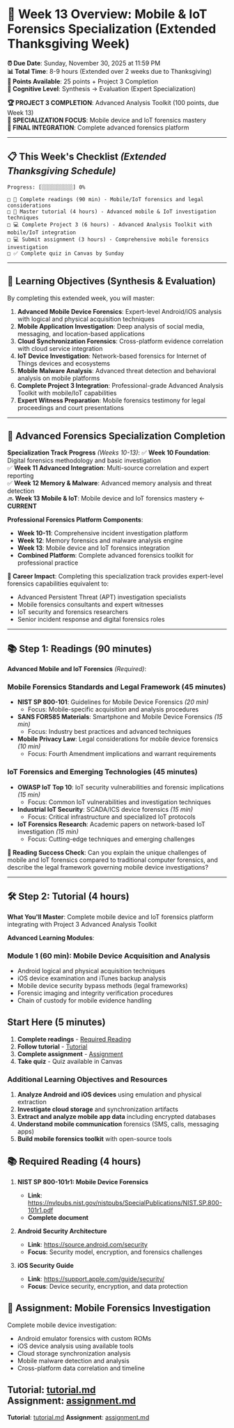 # 📱 Week 13 Overview: Mobile & IoT Forensics Specialization (Extended Thanksgiving Week)

**⏰ Due Date**: Sunday, November 30, 2025 at 11:59 PM  
**📊 Total Time**: 8-9 hours (Extended over 2 weeks due to Thanksgiving)  
**🎯 Points Available**: 25 points + Project 3 Completion  
**🧠 Cognitive Level**: Synthesis → Evaluation (Expert Specialization)

**🏆 PROJECT 3 COMPLETION**: Advanced Analysis Toolkit (100 points, due Week 13)  
**📱 SPECIALIZATION FOCUS**: Mobile device and IoT forensics mastery  
**🔗 FINAL INTEGRATION**: Complete advanced forensics platform

---

## 📋 **This Week's Checklist** *(Extended Thanksgiving Schedule)*

```
Progress: [░░░░░░░░░░] 0%

□ 📖 Complete readings (90 min) - Mobile/IoT forensics and legal considerations
□ 🎥 Master tutorial (4 hours) - Advanced mobile & IoT investigation techniques  
□ 💻 Complete Project 3 (6 hours) - Advanced Analysis Toolkit with mobile/IoT integration
□ 💻 Submit assignment (3 hours) - Comprehensive mobile forensics investigation
□ ✅ Complete quiz in Canvas by Sunday
```

---

## 🎯 **Learning Objectives (Synthesis & Evaluation)**

By completing this extended week, you will master:

1. **Advanced Mobile Device Forensics**: Expert-level Android/iOS analysis with logical and physical acquisition techniques
2. **Mobile Application Investigation**: Deep analysis of social media, messaging, and location-based applications  
3. **Cloud Synchronization Forensics**: Cross-platform evidence correlation with cloud service integration
4. **IoT Device Investigation**: Network-based forensics for Internet of Things devices and ecosystems
5. **Mobile Malware Analysis**: Advanced threat detection and behavioral analysis on mobile platforms
6. **Complete Project 3 Integration**: Professional-grade Advanced Analysis Toolkit with mobile/IoT capabilities
7. **Expert Witness Preparation**: Mobile forensics testimony for legal proceedings and court presentations

---

## 🔗 **Advanced Forensics Specialization Completion**

**Specialization Track Progress** *(Weeks 10-13)*:
✅ **Week 10 Foundation**: Digital forensics methodology and basic investigation  
✅ **Week 11 Advanced Integration**: Multi-source correlation and expert reporting  
✅ **Week 12 Memory & Malware**: Advanced memory analysis and threat detection  
🔜 **Week 13 Mobile & IoT**: Mobile device and IoT forensics mastery ← **CURRENT**  

**Professional Forensics Platform Components**:
- **Week 10-11**: Comprehensive incident investigation platform  
- **Week 12**: Memory forensics and malware analysis engine  
- **Week 13**: Mobile device and IoT forensics integration  
- **Combined Platform**: Complete advanced forensics toolkit for professional practice

**🎯 Career Impact**: Completing this specialization track provides expert-level forensics capabilities equivalent to:
- Advanced Persistent Threat (APT) investigation specialists
- Mobile forensics consultants and expert witnesses  
- IoT security and forensics researchers
- Senior incident response and digital forensics roles

---

## 📚 **Step 1: Readings (90 minutes)**

**Advanced Mobile and IoT Forensics** *(Required)*:

### Mobile Forensics Standards and Legal Framework (45 minutes)
- **NIST SP 800-101**: Guidelines for Mobile Device Forensics *(20 min)*
  - Focus: Mobile-specific acquisition and analysis procedures
- **SANS FOR585 Materials**: Smartphone and Mobile Device Forensics *(15 min)*
  - Focus: Industry best practices and advanced techniques
- **Mobile Privacy Law**: Legal considerations for mobile device forensics *(10 min)*
  - Focus: Fourth Amendment implications and warrant requirements

### IoT Forensics and Emerging Technologies (45 minutes)
- **OWASP IoT Top 10**: IoT security vulnerabilities and forensic implications *(15 min)*
  - Focus: Common IoT vulnerabilities and investigation techniques
- **Industrial IoT Security**: SCADA/ICS device forensics *(15 min)*
  - Focus: Critical infrastructure and specialized IoT protocols
- **IoT Forensics Research**: Academic papers on network-based IoT investigation *(15 min)*
  - Focus: Cutting-edge techniques and emerging challenges

**📖 Reading Success Check**: Can you explain the unique challenges of mobile and IoT forensics compared to traditional computer forensics, and describe the legal framework governing mobile device investigations?

---

## 🛠️ **Step 2: Tutorial (4 hours)**

**What You'll Master**: Complete mobile device and IoT forensics platform integrating with Project 3 Advanced Analysis Toolkit

**Advanced Learning Modules**:

### Module 1 (60 min): Mobile Device Acquisition and Analysis
- Android logical and physical acquisition techniques
- iOS device examination and iTunes backup analysis
- Mobile device security bypass methods (legal frameworks)
- Forensic imaging and integrity verification procedures
- Chain of custody for mobile evidence handling

## Start Here (5 minutes)

1. **Complete readings** - [Required Reading](#required-reading)
2. **Follow tutorial** - [Tutorial](tutorial.md)
3. **Complete assignment** - [Assignment](assignment.md)
4. **Take quiz** - Quiz available in Canvas

### Additional Learning Objectives and Resources


1. **Analyze Android and iOS devices** using emulation and physical extraction
2. **Investigate cloud storage** and synchronization artifacts
3. **Extract and analyze mobile app data** including encrypted databases
4. **Understand mobile communication** forensics (SMS, calls, messaging apps)
5. **Build mobile forensics toolkit** with open-source tools

## 📚 Required Reading (4 hours)

1. **NIST SP 800-101r1: Mobile Device Forensics**
   - **Link**: https://nvlpubs.nist.gov/nistpubs/SpecialPublications/NIST.SP.800-101r1.pdf
   - **Complete document**

2. **Android Security Architecture**
   - **Link**: https://source.android.com/security
   - **Focus**: Security model, encryption, and forensics challenges

3. **iOS Security Guide**
   - **Link**: https://support.apple.com/guide/security/
   - **Focus**: Device security, encryption, and data protection

## 🎯 Assignment: Mobile Forensics Investigation

Complete mobile device investigation:
- Android emulator forensics with custom ROMs
- iOS device analysis using available tools
- Cloud storage synchronization analysis
- Mobile malware detection and analysis
- Cross-platform data correlation and timeline

**Tutorial**: [tutorial.md](tutorial.md)  
**Assignment**: [assignment.md](assignment.md)
---

**Tutorial**: [tutorial.md](tutorial.md)
**Assignment**: [assignment.md](assignment.md)
